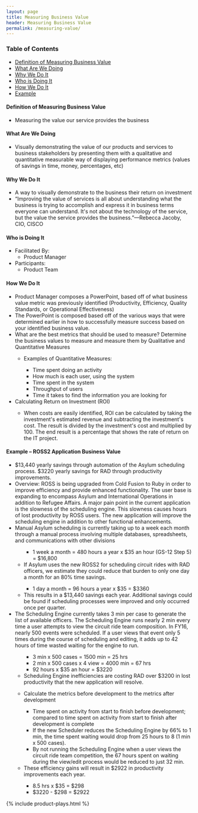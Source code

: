```yaml
---
layout: page
title: Measuring Business Value
header: Measuring Business Value
permalink: /measuring-value/
---
```

<div class="row">
    <div class="col-md-3">
        <div class="toc">
            <h3>Table of Contents</h3>
                <ul>
                    <li>
                        <a href="#Definition">
                            Definition of Measuring Business Value
                        </a>
                    </li>
                    <li>
                        <a href="#What">
                            What Are We Doing
                        </a>
                    </li>
                    <li>
                        <a href="#Why">
                            Why We Do It
                        </a>
                    </li>
                    <li>
                        <a href="#Who">
                            Who is Doing It
                        </a>
                    </li>
                    <li>
                        <a href="#How">
                            How We Do It
                        </a>
                        </li>
                          <li>
                        <a href="#Example">
                            Example
                        </a>
                        </li>
                   </ul>
        </div>
    </div>
    <div class="col-md-6">
    <h4 class="Definition" id="Definition">
            Definition of Measuring Business Value
        </h4>
        <ul>
            <li>
                Measuring the value our service provides the business
            </li>
        </ul>
        <h4 class="What" id="What">
            What Are We Doing
        </h4>
	       <ul>
        <li>Visually demonstrating the value of our products and services to business stakeholders by presenting them with a qualitative and quantitative measurable way of displaying performance metrics (values of savings in time, money, percentages, etc)
</li>
	</ul>
        <h4 class="Why" id="Why">
            Why We Do It
        </h4>
        <ul>
          <li>A way to visually demonstrate to the business their return on investment</li>
          <li>“Improving the value of services is all about understanding what the business is trying to accomplish and express it in business terms everyone can understand. It's not about the technology of the service, but the value the service provides the business.”—Rebecca Jacoby, CIO, CISCO </li>
	       </ul>
        <h4 class="Who" id="Who">
            Who is Doing It
        </h4>
        <ul>
            <li>Facilitated By:
                <ul>
                    <li>Product Manager</li>
                </ul>
            </li>
            <li>Participants:
                <ul>
                    <li>Product Team</li>
                </ul>
            </li>
        </ul>
<h4 class="How" id="How">
    How We Do It
</h4>
<ul>
    <li>Product Manager composes a PowerPoint, based off of what business value metric was previously identified (Productivity, Efficiency, Quality Standards, or Operational Effectiveness)</li>
    <li>The PowerPoint is composed based off of the various ways that were determined  earlier in how to successfully measure success based on your identified business value.</li>
    <li>What are the best metrics that should be used to measure? Determine the business values to measure and measure them by Qualitative and Quantitative Measures</li>
        <ul><li>Examples of Quantitative Measures:</li><ul>
        <li>Time spent doing an activity</li>
        <li>How much is each user, using the system</li>
        <li>Time spent in the system</li>
        <li>Throughput of users</li>
        <li>Time it takes to find the information you are looking for</li></ul></ul>
    <li>Calculating Return on Investment (ROI)</li>
    <ul><li>When costs are easily identified, ROI can be calculated by taking the investment's estimated revenue and subtracting the investment's cost. The result is divided by the investment's cost and multiplied by 100. The end result is a percentage that shows the rate of return on the IT project.</li></ul>
</ul>
<h4 class="Example" id="Example">
Example – ROSS2 Application Business Value
</h4>
<ul>
    <li>$13,440 yearly savings through automation of the Asylum scheduling process. $3220 yearly savings for RAD through productivity improvements.</li>
    <li>Overview: ROSS is being upgraded from Cold Fusion to Ruby in order to improve efficiency and provide enhanced functionality. The user base is expanding to encompass Asylum and International Operations in addition to Refugee Affairs. A major pain point in the current application is the slowness of the scheduling engine. This slowness causes hours of lost productivity by ROSS users. The new application will improve the scheduling engine in addition to other functional enhancements.</li>
    <li>Manual Asylum scheduling  is currently taking up to a week each month through a manual process involving multiple databases, spreadsheets, and communications with other divisions</li>
    <ul><ul>
    <li>1 week a month = 480 hours a year x $35 an hour (GS-12 Step 5) = $16,800</li>
    </ul>
<li>If Asylum uses the new ROSS2 for scheduling circuit rides with RAD officers, we estimate they could reduce that burden to only one day a month for an 80% time savings.</li>
</ul>
<ul><ul>
<li>1 day a month = 96 hours a year x $35 = $3360</li>
</ul>
<li>This results in a $13,440 savings each year. Additional savings could be found if scheduling processes were improved and only occurred once per quarter.</li>
</ul>
<li>The Scheduling Engine currently takes 3 min per case to generate the list of available officers. The Scheduling Engine runs nearly 2 min every time a user attempts to view the circuit ride team composition.  In FY16, nearly 500 events were scheduled. If a user views that event only 5 times during the course of scheduling and editing, it adds up to 42 hours of time wasted waiting for the engine to run.</li>
<ul><ul>
<li>3 min x 500 cases = 1500 min = 25 hrs</li>
<li>2 min x 500 cases x 4 view = 4000 min = 67 hrs</li>
<li>92 hours x $35 an hour = $3220</li> 
</ul>
<li>Scheduling Engine inefficiencies are costing RAD over $3200 in lost productivity that the new application will resolve.</li>
</ul>
<ul><li>Calculate the metrics before development to the metrics after development</li>
<ul><li>Time spent on activity from start to finish before development; compared to time spent on activity from start to finish after development is complete</li>
<li>If the new Scheduler reduces the Scheduling Engine by 66% to 1 min, the time spent waiting would drop from 25 hours to 8 (1 min x 500 cases).</li>
<li>By not running the Scheduling Engine when a user views the circuit ride team competition, the 67 hours spent on waiting during the view/edit process would be reduced to just 32 min. </li>
</ul>
<li>These efficiency gains will result in $2922 in productivity improvements each year.</li>
<ul><li>8.5 hrs x $35 = $298</li>
<li>$3220 - $298 = $2922</li>
</ul></ul>
</ul>
    </div>
    <div class="col-md-3">
        {% include product-plays.html %}
    </div>
</div>
